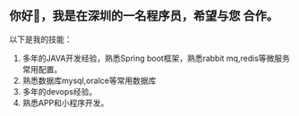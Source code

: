 ## 你好👋，我是在深圳的一名程序员，希望与您 合作。

以下是我的技能：

1. 多年的JAVA开发经验，熟悉Spring boot框架，熟悉rabbit mq,redis等微服务常用配置。
2. 熟悉数据库mysql,oralce等常用数据库
3. 多年的devops经验。
4. 熟悉APP和小程序开发。

